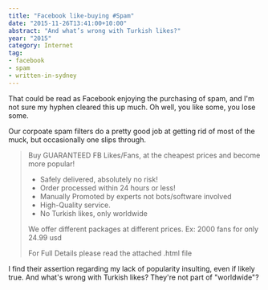 ```yaml
---
title: "Facebook like-buying #Spam"
date: "2015-11-26T13:41:00+10:00"
abstract: "And what’s wrong with Turkish likes?"
year: "2015"
category: Internet
tag:
- facebook
- spam
- written-in-sydney
---
```

That could be read as Facebook enjoying the purchasing of spam, and I'm not sure my hyphen cleared this up much. Oh well, you like some, you lose some.

Our corpoate spam filters do a pretty good job at getting rid of most of the muck, but occasionally one slips through.

> Buy GUARANTEED FB Likes/Fans, 
> at the cheapest prices and become more popular!
> 
> - Safely delivered, absolutely no risk!
> - Order processed within 24 hours or less!
> - Manually Promoted by experts  not bots/software involved
> - High-Quality service.
> - No Turkish likes, only worldwide
>
> We offer different packages at different prices.
> Ex: 2000 fans for only 24.99 usd
>
> For Full Details please read the attached .html file

I find their assertion regarding my lack of popularity insulting, even if likely true. And what's wrong with Turkish likes? They're not part of "worldwide"?

